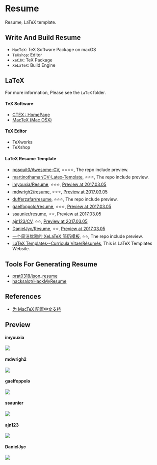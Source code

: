 # Resume
Resume, LaTeX template.


## Write And Build Resume
- `MacTeX`: TeX Software Package on maxOS 
- `TeXshop`: Editor
- `xeCJK`: TeX Package
- `XeLaTeX`: Build Engine


## LaTeX
For more information, Please see the `LaTeX` folder.

#### TeX Software
- [CTEX : HomePage](http://www.ctex.org/HomePage)
- [MacTeX (Mac OSX)](https://www.tug.org/mactex/)

#### TeX Editor
- TeXworks
- TeXshop

#### LaTeX Resume Template
- [posquit0/Awesome-CV](https://github.com/posquit0/Awesome-CV), ⭐️⭐️⭐️⭐️, The repo include preview.
- [martinothamar/CV-Latex-Template](https://github.com/martinothamar/CV-Latex-Template), ⭐️⭐️⭐️, The repo include preview.
- [imyouxia/Resume](https://github.com/imyouxia/Resume), ⭐️⭐️⭐️, [Preview at 2017.03.05](#imyouxia)
- [mdwrigh2/resume](https://github.com/mdwrigh2/resume), ⭐️⭐️⭐️, [Preview at 2017.03.05](#mdwrigh2)
- [dufferzafar/resume](https://github.com/dufferzafar/resume), ⭐️⭐️⭐️, The repo include preview.
- [gaelfoppolo/resume](https://github.com/gaelfoppolo/resume), ⭐️⭐️⭐️, [Preview at 2017.03.05](#gaelfoppolo)
- [ssaunier/resume](https://github.com/ssaunier/resume), ⭐️⭐️, [Preview at 2017.03.05](#ssaunier)
- [ajn123/CV](https://github.com/ajn123/CV), ⭐️⭐️, [Preview at 2017.03.05](#ajn123)
- [DanielJyc/Resume](https://github.com/DanielJyc/Resume), ⭐️⭐️, [Preview at 2017.03.05](#danieljyc)
- [一个简洁优雅的 XeLaTeX 简历模板](https://github.com/billryan/resume/tree/zh_CN), ⭐️⭐️, The repo include preview.
- [LaTeX Templates--Curricula Vitae/Résumés](https://www.latextemplates.com/cat/curricula-vitae), This is LaTeX Templates Website.


## Tools For Generating Resume
- [prat0318/json_resume](https://github.com/prat0318/json_resume)
- [hacksalot/HackMyResume](https://github.com/hacksalot/HackMyResume)


## References
- [为 MacTeX 配置中文支持](http://liam0205.me/2014/11/02/latex-mactex-chinese-support/)


## Preview
#### imyouxia
![](https://github.com/tanchao90/resume/raw/master/img/imyouxia.png)

#### mdwrigh2
![](https://github.com/tanchao90/resume/raw/master/img/mdwrigh2.png)

#### gaelfoppolo
![](https://github.com/tanchao90/resume/raw/master/img/gaelfoppolo.png)

#### ssaunier
![](https://github.com/tanchao90/resume/raw/master/img/ssaunier.png)

#### ajn123
![](https://github.com/tanchao90/resume/raw/master/img/ajn123.png)

#### DanielJyc
![](https://github.com/tanchao90/resume/raw/master/img/DanielJyc.png)


